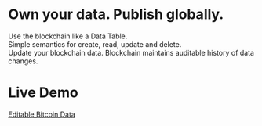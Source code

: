 # Own your data. Publish globally.

Use the blockchain like a Data Table.  
Simple semantics for create, read, update and delete.  
Update your blockchain data.
Blockchain maintains auditable history of data changes.

# Live Demo

[Editable Bitcoin Data](index.html)
